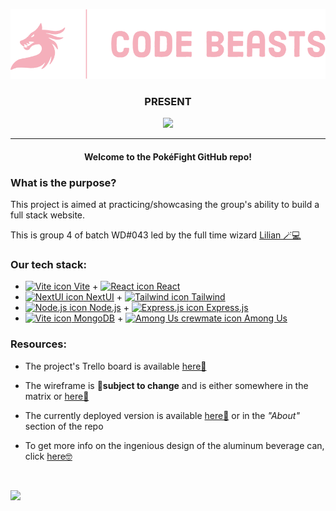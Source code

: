<div align="center">

![](https://github.com/Mochibunn/ToDoBeastList/raw/main/res/img/codebeasts.png)
<h3>PRESENT</h3>

![](https://media.discordapp.net/attachments/199274450011553792/1168608234194604082/481ba7864e9e4c3dc3e94e1324ba23da.png)
</div>

----

<div align="center">

<h4>Welcome to the PokéFight GitHub repo!</h4>
</div>

<h3>What is the purpose?</h3>

<p>This project is aimed at practicing/showcasing the group's ability to build a full stack website.</p>
<p>This is group 4 of batch WD#043 led by the full time wizard <a href="https://github.com/forgerlil">Lilian 🪄💻</a></p>

<h3>Our tech stack:</h3>

<ul>
  <li>
    <a href="https://vitejs.dev/"><img src="https://vitejs.dev/logo.svg" alt="Vite icon" height="16px"/> Vite</a> + <a href="https://react.dev/"><img src="https://upload.wikimedia.org/wikipedia/commons/a/a7/React-icon.svg" alt="React icon" height="16px"/> React</a>
  </li>
  <li>
    <a href="https://nextui.org/"><img src="https://raw.githubusercontent.com/nextui-org/nextui/main/apps/docs/public/isotipo.png" alt="NextUI icon" height="16px"/> NextUI</a> + <a href="https://tailwindcss.com/"><img src="https://camo.githubusercontent.com/f8796ac00cca3798e1c58fa77fa19c2f5c247f1d8a91761dee16d913e24d0ae7/68747470733a2f2f7777772e7376677265706f2e636f6d2f73686f772f3335343433312f7461696c77696e646373732d69636f6e2e737667" alt="Tailwind icon" height="16px"/> Tailwind</a>
  </li>
  <li>
    <a href="https://nodejs.org/en"><img src="https://camo.githubusercontent.com/cd006adac96d5e8009d6ad398bac2bff958520d02ad4c0f9ebf6c795cf8f5c40/68747470733a2f2f63646e2e646973636f72646170702e636f6d2f6174746163686d656e74732f3139393237343435303031313535333739322f313136343134353236353936383638353132362f6e6f64652d6a732d7365656b6c6f676f2e636f6d2e737667" alt="Node.js icon" height="16px"/> Node.js</a> + <a href="https://expressjs.com/"><img src="https://camo.githubusercontent.com/683f9bfe8f001947e66f993c2598c68b86eccc3634cd2f5f0b7da8c61c0af7d7/68747470733a2f2f6d656469612e646973636f72646170702e6e65742f6174746163686d656e74732f3139393237343435303031313535333739322f313136343134373135363533343434383230382f657870726573732e706e67" alt="Express.js icon" height="16px"/> Express.js</a>
  </li>
  <li>
    <a href="https://www.mongodb.com/"><img src="https://www.svgrepo.com/show/331488/mongodb.svg" alt="Vite icon" height="16px"/> MongoDB</a> + <a href="https://www.innersloth.com/games/among-us/"><img src="https://static.wikia.nocookie.net/cookieboy-2005/images/3/31/Red.png/revision/latest?cb=20210601070228" alt="Among Us crewmate icon" height="16px"/> Among Us</a>
  </li>
</ul>

<h3>Resources:</h3>

<ul>
  <li>
    <p>The project's Trello board is available <a href="https://trello.com/b/1pwway7T/pokefight">here🔗</a></p>
  </li>
  <li>
    <p>The wireframe is <b>📍subject to change</b> and is either somewhere in the matrix or <a href="https://www.figma.com/file/jkLo1WOR4O4Hw7NlQ9jQpu/Untitled">here👀</a></p>
  </li>
  <li>
    <p>The currently deployed version is available <a href="https://youtu.be/l0nkxA3Y4rM">here🥸</a> or in the <i>"About"</i> section of the repo</p>
  </li>
  <li>
    <p>To get more info on the ingenious design of the aluminum beverage can, click <a href="https://youtu.be/hUhisi2FBuw">here🤓</a></p>
  </li>
</ul>
</br>

<a href="#"><img src="https://mystickermania.com/cdn/stickers/pokemon/pkm-buneary-bounce-512x512.png" height="150px"></a>